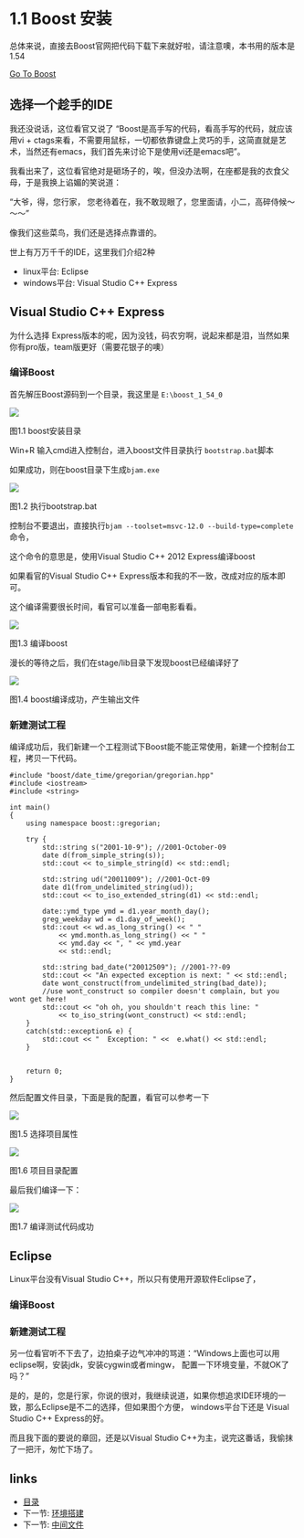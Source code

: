# 1.1 Boost 安装

总体来说，直接去Boost官网把代码下载下来就好啦，请注意噢，本书用的版本是1.54

[Go To Boost][1]


## 选择一个趁手的IDE

我还没说话，这位看官又说了 “Boost是高手写的代码，看高手写的代码，就应该用vi + ctags来看，不需要用鼠标，一切都依靠键盘上灵巧的手，这简直就是艺术，当然还有emacs，我们首先来讨论下是使用vi还是emacs吧”。

我看出来了，这位看官绝对是砸场子的，唉，但没办法啊，在座都是我的衣食父母，于是我换上谄媚的笑说道：

“大爷，得，您行家，
您老待着在，我不敢现眼了，您里面请，小二，高碎侍候～～～”

像我们这些菜鸟，我们还是选择点靠谱的。

世上有万万千千的IDE，这里我们介绍2种

- linux平台: Eclipse
- windows平台: Visual Studio C++ Express


## Visual Studio C++ Express
为什么选择 Express版本的呢，因为没钱，码农穷啊，说起来都是泪，当然如果你有pro版，team版更好（需要花银子的噢）

### 编译Boost

首先解压Boost源码到一个目录，我这里是 `E:\boost_1_54_0`

![](../images/boost-path.PNG)

图1.1 boost安装目录

Win+R 输入cmd进入控制台，进入boost文件目录执行 `bootstrap.bat`脚本

如果成功，则在boost目录下生成`bjam.exe`

![](../images/bootstrap.bat.png)

图1.2 执行bootstrap.bat

控制台不要退出，直接执行`bjam --toolset=msvc-12.0 --build-type=complete`命令，

这个命令的意思是，使用Visual Studio C++ 2012 Express编译boost

如果看官的Visual Studio C++ Express版本和我的不一致，改成对应的版本即可。

这个编译需要很长时间，看官可以准备一部电影看看。

![](../images/windows_compile_boost_by_vs2012.png)

图1.3 编译boost

漫长的等待之后，我们在stage/lib目录下发现boost已经编译好了

![](../images/windows_compile_boost_successed.png)

图1.4 boost编译成功，产生输出文件

### 新建测试工程

编译成功后，我们新建一个工程测试下Boost能不能正常使用，新建一个控制台工程，拷贝一下代码。


	#include "boost/date_time/gregorian/gregorian.hpp"
	#include <iostream>
	#include <string>

	int main() 
	{
		using namespace boost::gregorian;

		try {
			std::string s("2001-10-9"); //2001-October-09
			date d(from_simple_string(s));
			std::cout << to_simple_string(d) << std::endl;

			std::string ud("20011009"); //2001-Oct-09
			date d1(from_undelimited_string(ud));
			std::cout << to_iso_extended_string(d1) << std::endl;

			date::ymd_type ymd = d1.year_month_day();
			greg_weekday wd = d1.day_of_week();
			std::cout << wd.as_long_string() << " "
				<< ymd.month.as_long_string() << " "
				<< ymd.day << ", " << ymd.year
				<< std::endl;

			std::string bad_date("20012509"); //2001-??-09
			std::cout << "An expected exception is next: " << std::endl;
			date wont_construct(from_undelimited_string(bad_date));
			//use wont_construct so compiler doesn't complain, but you wont get here!
			std::cout << "oh oh, you shouldn't reach this line: " 
				<< to_iso_string(wont_construct) << std::endl;
		}
		catch(std::exception& e) {
			std::cout << "  Exception: " <<  e.what() << std::endl;
		}


		return 0;
	}

然后配置文件目录，下面是我的配置，看官可以参考一下

![](../images/vs2012-project-select-property.png)

图1.5 选择项目属性

![](../images/vs2012-project-directories.png)

图1.6 项目目录配置

最后我们编译一下：

![](../images/windows_compile_boost_test_successed.png)

图1.7 编译测试代码成功



## Eclipse

Linux平台没有Visual Studio C++，所以只有使用开源软件Eclipse了，

### 编译Boost

### 新建测试工程



另一位看官听不下去了，边拍桌子边气冲冲的骂道：“Windows上面也可以用eclipse啊，安装jdk，安装cygwin或者mingw，
配置一下环境变量，不就OK了吗？”

是的，是的，您是行家，你说的很对，我继续说道，如果你想追求IDE环境的一致，那么Eclipse是不二的选择，但如果图个方便，
windows平台下还是 Visual Studio C++ Express的好。

而且我下面的要说的章回，还是以Visual Studio C++为主，说完这番话，我偷抹了一把汗，匆忙下场了。


## links
  * [目录](<preface.md>)
  * 下一节: [环境搭建](<01.01.环境搭建.md>)
  * 下一节: [中间文件](<01.02.中间文件.md>)


  [1]: http://www.boost.org/
